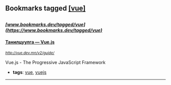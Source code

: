## Bookmarks tagged [[vue]](https://www.bookmarks.dev?q=[vue])

_<sup><sup>[www.bookmarks.dev/tagged/vue](https://www.bookmarks.dev/tagged/vue)</sup></sup>_
---
#### [Танилцуулга — Vue.js](http://vue.dev.mn/v2/guide/)
_<sup>http://vue.dev.mn/v2/guide/</sup>_

Vue.js - The Progressive JavaScript Framework
* **tags**: [vue](../tagged/vue.md), [vuejs](../tagged/vuejs.md)
---
